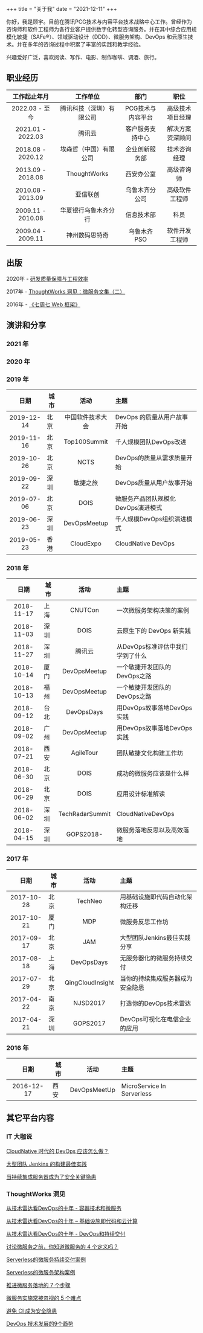 +++
title = "关于我"
date = "2021-12-11"
+++

你好，我是顾宇。目前在腾讯PCG技术与内容平台技术战略中心工作。曾经作为咨询师和软件工程师为各行业客户提供数字化转型咨询服务。并在其中综合应用规模化敏捷（SAFe®）、领域驱动设计（DDD）、微服务架构、DevOps 和云原生技术。并在多年的咨询过程中积累了丰富的实践和教学经验。

兴趣爱好广泛，喜欢阅读、写作、电影、制作咖啡、调酒、旅行。

## 职业经历

|工作起止年月|工作单位|部门|职位|
|:----:|:----:|:----:|:----:|
|2022.03 - 至今|腾讯科技（深圳）有限公司|PCG技术与内容平台|高级技术项目经理|
|2021.01 - 2022.03|腾讯云|客户服务支持中心|解决方案资深顾问|
|2018.08 - 2020.12|埃森哲（中国）有限公司|企业创新服务部|技术咨询经理|
|2013.09 - 2018.08|ThoughtWorks|西安办公室|高级咨询师|
|2010.08 - 2013.09|亚信联创|乌鲁木齐分公司|高级软件工程师|
|2009.11 - 2010.08|华夏银行乌鲁木齐分行|信息技术部|科员|
|2009.04 - 2009.11|神州数码思特奇|乌鲁木齐 PSO|软件开发工程师|

## 出版

2020年 - [研发质量保障与工程效率](https://book.douban.com/subject/35413388/)

2017年 - [ThoughtWorks 洞见：微服务文集（二）](https://read.amazon.cn/kp/embed?asin=B076X4NS7F&preview=newtab&linkCode=kpe&ref_=cm_sw_r_kb_dp_rRMMAbY2GMZG8)

2016年 - [《七周七 Web 框架》](https://book.douban.com/subject/26583236/)

## 演讲和分享

### 2021 年

### 2020 年

### 2019 年

|日期|城市|活动|主题|
|:----:|----|:----:|:----|
|2019-12-14|北京|中国软件技术大会|DevOps 的质量从用户故事开始|
|2019-11-16|北京|Top100Summit|千人规模团队DevOps改进|
|2019-10-26|北京|NCTS|DevOps的质量从需求质量开始|
|2019-09-22|深圳|敏捷之旅|DevOps质量从用户故事开始|
|2019-07-06|北京|DOIS|微服务产品团队规模化DevOps演进模式|
|2019-06-23|深圳|DevOpsMeetup|千人规模DevOps组织演进模式|
|2019-05-23|香港|CloudExpo|CloudNative DevOps|

### 2018 年

|日期|城市|活动|主题|
|:----:|----|:----:|:----|
|2018-11-17|上海|CNUTCon|一次微服务架构决策的案例|
|2018-11-03|深圳|DOIS|云原生下的 DevOps 新实践|
|2018-11-27|深圳|腾讯云|从DevOps标准评估中我们学到了什么|
|2018-10-14|厦门|DevOpsMeetup|一个敏捷开发团队的DevOps之路|
|2018-10-13|福州|DevOpsMeetup|一个敏捷开发团队的DevOps之路|
|2018-09-12|台北|DevOpsDays|用DevOps故事落地DevOps实践|
|2018-09-02|广州|DevOpsMeetup|用DevOps故事落地DevOps实践|
|2018-07-21|西安|AgileTour|团队敏捷文化构建工作坊|
|2018-06-30|北京|DOIS|成功的微服务应该是什么样|
|2018-06-29|北京|DOIS|应用设计标准解读|
|2018-06-02|深圳|TechRadarSummit|CloudNativeDevOps|
|2018-04-15|深圳|GOPS2018-|微服务落地反思以及高效落地|

### 2017 年

|日期|城市|活动|主题|
|:----:|----|:----:|:----|
|2017-10-28|北京|TechNeo|用基础设施即代码自动化架构迁移|
|2017-10-21|厦门|MDP|微服务反思工作坊|
|2017-09-17|北京|JAM|大型团队Jenkins最佳实践分享|
|2017-08-18|上海|DevOpsDays|无服务器化的微服务持续交付|
|2017-07-29|北京|QingCloudInsight|当你的持续集成服务器成为安全隐患|
|2017-04-22|南京|NJSD2017|打造你的DevOps技术雷达|
|2017-04-21|深圳|GOPS2017|DevOps可视化在电信企业的应用|

### 2016 年

|日期|城市|活动|主题|
|:----:|----|:----:|:----|
|2016-12-17|西安|DevOpsMeetUp|MicroService In Serverless|

## 其它平台内容

### IT 大咖说

[CloudNative 时代的 DevOps 应该怎么做？](http://www.itdks.com/dakalive/detail/12289)

[大型团队 Jenkins 的构建最佳实践](http://www.itdks.com/dakalive/detail/5450)

[当持续集成服务器成为了安全关键隐患](http://www.itdks.com/dakalive/detail/3659)

### ThoughtWorks 洞见

[从技术雷达看​DevOps的十年 - 容器技术和微服务](https://insights.thoughtworks.cn/container-technology-and-micro-services/)

[从技术雷达看DevOps的十年 – 基础设施即代码和云计算](https://insights.thoughtworks.cn/infrastructure-as-code-and-cloud-computing/)

[从技术雷达看DevOps的十年 - DevOps和持续交付](https://insights.thoughtworks.cn/devops-and-continuous-delivery/)

[讨论微服务之前，你知道微服务的 4 个定义吗？](https://insights.thoughtworks.cn/four-definitions-of-microservices/)

[Serverless的微服务持续交付案例](https://insights.thoughtworks.cn/case-of-serverless-microservices-continuous-delivery/)

[Serverless的微服务架构案例](https://insights.thoughtworks.cn/serverless-microservices-architecture-case/)

[推进微服务落地的 7 个步骤](https://insights.thoughtworks.cn/improve-the-efficiency-of-microservices/)

[微服务实施常被忽视的 5 个难点](http://insights.thoughtworks.cn/five-problems-of-microservices/)

[避免 CI 成为安全隐患](http://insights.thoughtworks.cn/to-avoid-ci-become-a-security-risk/)

[DevOps 技术发展的9个趋势](http://insights.thoughtworks.cn/nine-trends-of-devops/)
